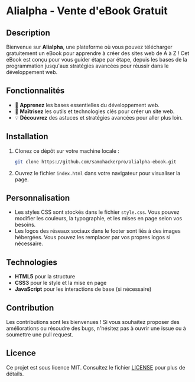 # Alialpha - Vente d'eBook Gratuit

## Description

Bienvenue sur **Alialpha**, une plateforme où vous pouvez télécharger gratuitement un eBook pour apprendre à créer des sites web de A à Z ! Cet eBook est conçu pour vous guider étape par étape, depuis les bases de la programmation jusqu'aux stratégies avancées pour réussir dans le développement web.

## Fonctionnalités

- 📘 **Apprenez** les bases essentielles du développement web.
- 🎯 **Maîtrisez** les outils et technologies clés pour créer un site web.
- 💡 **Découvrez** des astuces et stratégies avancées pour aller plus loin.

## Installation

1. Clonez ce dépôt sur votre machine locale :
    ```bash
    git clone https://github.com/samohackerpro/alialpha-ebook.git
    ```

2. Ouvrez le fichier `index.html` dans votre navigateur pour visualiser la page.

## Personnalisation

- Les styles CSS sont stockés dans le fichier `style.css`. Vous pouvez modifier les couleurs, la typographie, et les mises en page selon vos besoins.
- Les logos des réseaux sociaux dans le footer sont liés à des images hébergées. Vous pouvez les remplacer par vos propres logos si nécessaire.

## Technologies

- **HTML5** pour la structure
- **CSS3** pour le style et la mise en page
- **JavaScript** pour les interactions de base (si nécessaire)

## Contribution

Les contributions sont les bienvenues ! Si vous souhaitez proposer des améliorations ou résoudre des bugs, n'hésitez pas à ouvrir une issue ou à soumettre une pull request.

## Licence

Ce projet est sous licence MIT. Consultez le fichier [LICENSE](./LICENSE) pour plus de détails.

<!---
Samohakerpro/Samohakerpro is a ✨ special ✨ repository because its `README.md` (this file) appears on your GitHub profile.
You can click the Preview link to take a look at your changes.
--->
